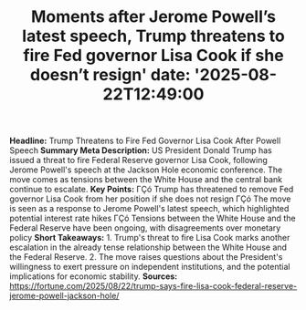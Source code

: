 ﻿---
title: "Moments after Jerome Powell’s latest speech, Trump threatens to fire Fed governor Lisa Cook if she doesn’t resign'
date: '2025-08-22T12:49:00"
category: "Markets"
summary: ""
slug: "moments after jerome powells latest speech trump threatens t"
source_urls:
  - "https://fortune.com/2025/08/22/trump-says-fire-lisa-cook-federal-reserve-jerome-powell-jackson-hole/"
seo:
  title: "Moments after Jerome Powell’s latest speech, Trump threatens to fire Fed governor Lisa Cook if she doesn’t resign | Hash n Hedge'
  description: '"
  keywords: ["news", "markets", "brief"]
---
**Headline:** Trump Threatens to Fire Fed Governor Lisa Cook After Powell Speech  **Summary Meta Description:** US President Donald Trump has issued a threat to fire Federal Reserve governor Lisa Cook, following Jerome Powell's speech at the Jackson Hole economic conference. The move comes as tensions between the White House and the central bank continue to escalate.  **Key Points:**  ΓÇó Trump has threatened to remove Fed governor Lisa Cook from her position if she does not resign ΓÇó The move is seen as a response to Jerome Powell's latest speech, which highlighted potential interest rate hikes ΓÇó Tensions between the White House and the Federal Reserve have been ongoing, with disagreements over monetary policy  **Short Takeaways:**  1. Trump's threat to fire Lisa Cook marks another escalation in the already tense relationship between the White House and the Federal Reserve. 2. The move raises questions about the President's willingness to exert pressure on independent institutions, and the potential implications for economic stability.  **Sources:**  https://fortune.com/2025/08/22/trump-says-fire-lisa-cook-federal-reserve-jerome-powell-jackson-hole/ 
